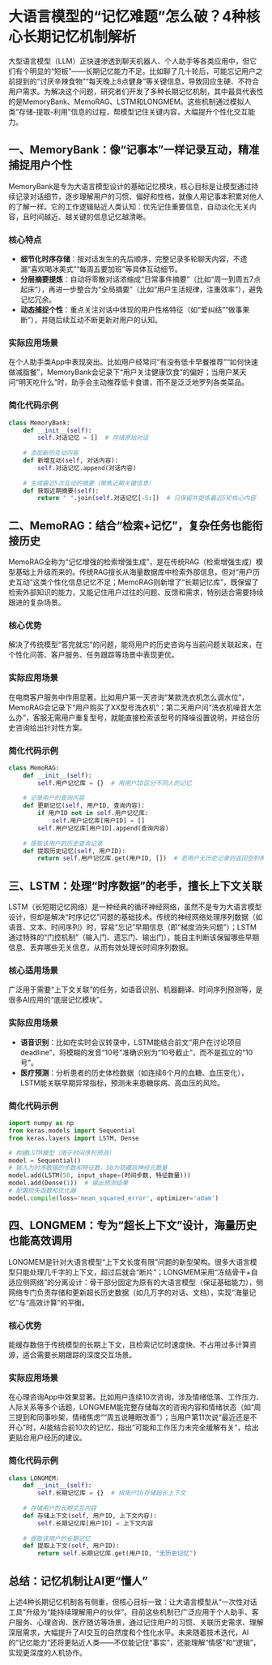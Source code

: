 # 大语言模型的“记忆难题”怎么破？4种核心长期记忆机制解析
大型语言模型（LLM）正快速渗透到聊天机器人、个人助手等各类应用中，但它们有个明显的“短板”——长期记忆能力不足。比如聊了几十轮后，可能忘记用户之前提到的“讨厌辛辣食物”“每天晚上8点健身”等关键信息，导致回应生硬、不符合用户需求。为解决这个问题，研究者们开发了多种长期记忆机制，其中最具代表性的是MemoryBank、MemoRAG、LSTM和LONGMEM。这些机制通过模拟人类“存储-提取-利用”信息的过程，帮模型记住关键内容，大幅提升个性化交互能力。


## 一、MemoryBank：像“记事本”一样记录互动，精准捕捉用户个性
MemoryBank是专为大语言模型设计的基础记忆模块，核心目标是让模型通过持续记录对话细节，逐步理解用户的习惯、偏好和性格，就像人用记事本积累对他人的了解一样。它的工作逻辑贴近人类认知：优先记住重要信息，自动淡化无关内容，且时间越近、越关键的信息记忆越清晰。

### 核心特点
- **细节化时序存储**：按对话发生的先后顺序，完整记录多轮聊天内容，不遗漏“喜欢喝冰美式”“每周五要加班”等具体互动细节。
- **分层摘要提炼**：自动将零散对话浓缩成“日常事件摘要”（比如“周一到周五7点起床”），再进一步整合为“全局摘要”（比如“用户生活规律，注重效率”），避免记忆冗余。
- **动态捕捉个性**：重点关注对话中体现的用户性格特征（如“爱纠结”“做事果断”），并随后续互动不断更新对用户的认知。

### 实际应用场景
在个人助手类App中表现突出。比如用户经常问“有没有低卡早餐推荐”“如何快速做减脂餐”，MemoryBank会记录下“用户关注健康饮食”的偏好；当用户某天问“明天吃什么”时，助手会主动推荐低卡食谱，而不是泛泛地罗列各类菜品。

### 简化代码示例
```python
class MemoryBank:
    def __init__(self):
        self.对话记忆 = []  # 存储原始对话
    
    # 添加新的互动内容
    def 新增互动(self, 对话内容):
        self.对话记忆.append(对话内容)
    
    # 生成最近5次互动的摘要（聚焦近期关键信息）
    def 获取近期摘要(self):
        return " ".join(self.对话记忆[-5:])  # 只保留并提炼最近5轮核心内容
```


## 二、MemoRAG：结合“检索+记忆”，复杂任务也能衔接历史
MemoRAG全称为“记忆增强的检索增强生成”，是在传统RAG（检索增强生成）模型基础上升级而来的。传统RAG擅长从海量数据库中检索外部信息，但对“用户历史互动”这类个性化信息记忆不足；MemoRAG则新增了“长期记忆库”，既保留了检索外部知识的能力，又能记住用户过往的问题、反馈和需求，特别适合需要持续跟进的复杂场景。

### 核心优势
解决了传统模型“答完就忘”的问题，能将用户的历史咨询与当前问题关联起来，在个性化问答、客户服务、任务跟踪等场景中表现更优。

### 实际应用场景
在电商客户服务中作用显著。比如用户第一天咨询“某款洗衣机怎么调水位”，MemoRAG会记录下“用户购买了XX型号洗衣机”；第二天用户问“洗衣机噪音大怎么办”，客服无需用户重复型号，就能直接检索该型号的降噪设置说明，并结合历史咨询给出针对性方案。

### 简化代码示例
```python
class MemoRAG:
    def __init__(self):
        self.用户记忆库 = {}  # 用用户ID区分不同人的记忆
    
    # 记录用户的查询内容
    def 更新记忆(self, 用户ID, 查询内容):
        if 用户ID not in self.用户记忆库:
            self.用户记忆库[用户ID] = []
        self.用户记忆库[用户ID].append(查询内容)
    
    # 提取该用户的历史查询记录
    def 提取历史记忆(self, 用户ID):
        return self.用户记忆库.get(用户ID, [])  # 若用户无历史记录则返回空列表
```


## 三、LSTM：处理“时序数据”的老手，擅长上下文关联
LSTM（长短期记忆网络）是一种经典的循环神经网络，虽然不是专为大语言模型设计，但却是解决“时序记忆”问题的基础技术。传统的神经网络处理序列数据（如语音、文本、时间序列）时，容易“忘记”早期信息（即“梯度消失问题”）；LSTM通过特殊的“门控机制”（输入门、遗忘门、输出门），能自主判断该保留哪些早期信息、丢弃哪些无关信息，从而有效处理长时间序列数据。

### 核心适用场景
广泛用于需要“上下文关联”的任务，如语音识别、机器翻译、时间序列预测等，是很多AI应用的“底层记忆模块”。

### 实际应用场景
- **语音识别**：比如在实时会议转录中，LSTM能结合前文“用户在讨论项目 deadline”，将模糊的发音“10号”准确识别为“10号截止”，而不是孤立的“10号”。
- **医疗预测**：分析患者的历史体检数据（如连续6个月的血糖、血压变化），LSTM能关联早期异常指标，预测未来患糖尿病、高血压的风险。

### 简化代码示例
```python
import numpy as np
from keras.models import Sequential
from keras.layers import LSTM, Dense

# 构建LSTM模型（用于时间序列预测）
model = Sequential()
# 输入为时序数据的步数和特征数，50为隐藏层神经元数量
model.add(LSTM(50, input_shape=(时间步数, 特征数量)))
model.add(Dense(1))  # 输出预测结果
# 配置损失函数和优化器
model.compile(loss='mean_squared_error', optimizer='adam')
```


## 四、LONGMEM：专为“超长上下文”设计，海量历史也能高效调用
LONGMEM是针对大语言模型“上下文长度有限”问题的新型架构。很多大语言模型只能处理几千字的上下文，超过后就会“断片”；LONGMEM采用“冻结骨干+自适应侧网络”的分离设计：骨干部分固定为原有的大语言模型（保证基础能力），侧网络专门负责存储和更新超长历史数据（如几万字的对话、文档），实现“海量记忆”与“高效计算”的平衡。

### 核心优势
能缓存数倍于传统模型的长期上下文，且检索记忆时速度快、不占用过多计算资源，适合需要长期跟踪的深度交互场景。

### 实际应用场景
在心理咨询App中效果显著。比如用户连续10次咨询，涉及情绪低落、工作压力、人际关系等多个话题，LONGMEM能完整存储每次的咨询内容和情绪状态（如“周三提到和同事吵架，情绪焦虑”“周五说睡眠改善”）；当用户第11次说“最近还是不开心”时，AI能结合前10次的记忆，指出“可能和工作压力未完全缓解有关”，给出更贴合用户经历的建议。

### 简化代码示例
```python
class LONGMEM:
    def __init__(self):
        self.长期记忆库 = {}  # 按用户ID存储超长上下文
    
    # 存储用户的长期交互内容
    def 存储上下文(self, 用户ID, 上下文内容):
        self.长期记忆库[用户ID] = 上下文内容
    
    # 提取该用户的长期记忆
    def 提取上下文(self, 用户ID):
        return self.长期记忆库.get(用户ID, "无历史记忆")
```


## 总结：记忆机制让AI更“懂人”
上述4种长期记忆机制各有侧重，但核心目标一致：让大语言模型从“一次性对话工具”升级为“能持续理解用户的伙伴”。目前这些机制已广泛应用于个人助手、客户服务、心理咨询、医疗随访等场景，通过记住用户的习惯、关联历史需求、理解深层需求，大幅提升了AI交互的自然度和个性化水平。未来随着技术迭代，AI的“记忆能力”还将更贴近人类——不仅能记住“事实”，还能理解“情感”和“逻辑”，实现更深度的人机协作。